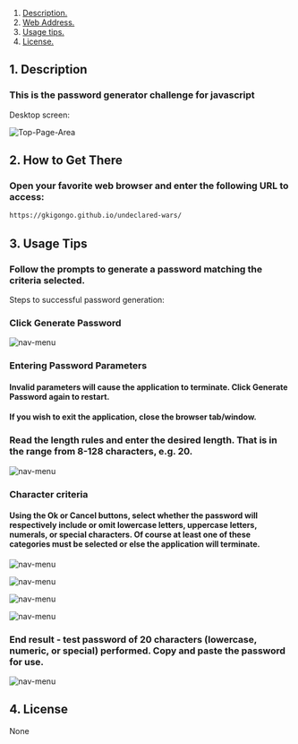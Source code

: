 1. [ Description. ](#desc)
2. [ Web Address. ](#web-address)
3. [ Usage tips. ](#usage)
4. [ License. ](#license)


<a name="desc"></a>
## 1. Description


### This is the password generator challenge for javascript 


Desktop screen:

![Top-Page-Area](https://gkigongo.github.io/undeclared-wars/tree/main/assets/images/landing-page.JPG?raw=true "Top-Page-Area")


<a name="web-address"></a>
## 2. How to Get There

### Open your favorite web browser and enter the following URL to access:

```html
https://gkigongo.github.io/undeclared-wars/
```
<a name="usage"></a>
## 3. Usage Tips

### Follow the prompts to generate a password matching the criteria selected.

Steps to successful password generation:

### Click Generate Password

![nav-menu](https://gkigongo.github.io/undeclared-wars/blob/main/assets/images/click-generate-password.JPG?raw=true "Navigational Menu")


### Entering Password Parameters
#### Invalid parameters will cause the application to terminate. Click Generate Password again to restart. ####
#### If you wish to exit the application, close the browser tab/window. ####


### Read the length rules and enter the desired length. That is in the range from 8-128 characters, e.g. 20.

![nav-menu](https://gkigongo.github.io/undeclared-wars/blob/main/assets/images/enter-length.JPG?raw=true "Navigational Menu")

### Character criteria
#### Using the Ok or Cancel buttons, select whether the password will respectively include or omit lowercase letters, uppercase letters, numerals, or special characters. Of course at least one of these categories must be selected or else the application will terminate.

![nav-menu](https://gkigongo.github.io/undeclared-wars/blob/main/assets/images/lowercase.JPG?raw=true "Navigational Menu")

![nav-menu](https://gkigongo.github.io/undeclared-wars/blob/main/assets/images/uppercase.JPG?raw=true "Navigational Menu")

![nav-menu](https://gkigongo.github.io/undeclared-wars/blob/main/assets/images/numerals.JPG?raw=true "Navigational Menu")

![nav-menu](https://gkigongo.github.io/undeclared-wars/blob/main/assets/images/specials.JPG?raw=true "Navigational Menu")



### End result - test password of 20 characters (lowercase, numeric, or special) performed. Copy and paste the password for use. 

![nav-menu](https://gkigongo.github.io/undeclared-wars/blob/main/assets/images/result.JPG?raw=true "Navigational Menu")


<a name="license"></a>
## 4. License
None




